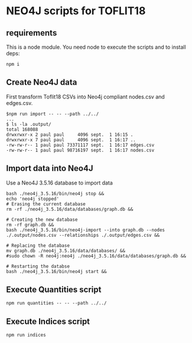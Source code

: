 # NEO4J scripts for TOFLIT18

## requirements

This is a node module. You need node to execute the scripts and to install deps:

```
npm i
```

## Create Neo4J data

First transform Toflit18 CSVs into Neo4j compliant nodes.csv and edges.csv.

```
$npm run import -- -- --path ../../
...
$ ls -la .output/
total 168088
drwxrwxr-x 2 paul paul     4096 sept.  1 16:15 .
drwxrwxr-x 7 paul paul     4096 sept.  1 16:17 ..
-rw-rw-r-- 1 paul paul 73371117 sept.  1 16:17 edges.csv
-rw-rw-r-- 1 paul paul 98716197 sept.  1 16:17 nodes.csv
```

## Import data into Neo4J

Use a Neo4J 3.5.16 database to import data

```
bash ./neo4j_3.5.16/bin/neo4j stop &&
echo 'neo4j stopped'
# Erasing the current database
rm -rf ./neo4j_3.5.16/data/databases/graph.db &&

# Creating the new database
rm -rf graph.db &&
bash ./neo4j_3.5.16/bin/neo4j-import --into graph.db --nodes ./.output/nodes.csv --relationships ./.output/edges.csv &&

# Replacing the database
mv graph.db ./neo4j_3.5.16/data/databases/ &&
#sudo chown -R neo4j:neo4j ./neo4j_3.5.16/data/databases/graph.db &&

# Restarting the databse
bash ./neo4j_3.5.16/bin/neo4j start &&
```

## Execute Quantities script

```
npm run quantities -- -- --path ../../
```

## Execute Indices script

```
npm run indices
```

